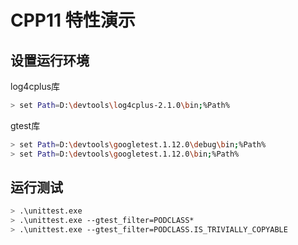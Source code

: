 

# CPP11 特性演示

## 设置运行环境

log4cplus库

```bash
> set Path=D:\devtools\log4cplus-2.1.0\bin;%Path%
```

gtest库
```bash
> set Path=D:\devtools\googletest.1.12.0\debug\bin;%Path%
> set Path=D:\devtools\googletest.1.12.0\bin;%Path%
```



## 运行测试
```bash
> .\unittest.exe
> .\unittest.exe --gtest_filter=PODCLASS*
> .\unittest.exe --gtest_filter=PODCLASS.IS_TRIVIALLY_COPYABLE
```